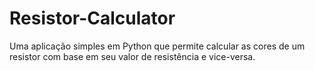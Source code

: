 # Resistor-Calculator
Uma aplicação simples em Python que permite calcular as cores de um resistor com base em seu valor de resistência e vice-versa.
